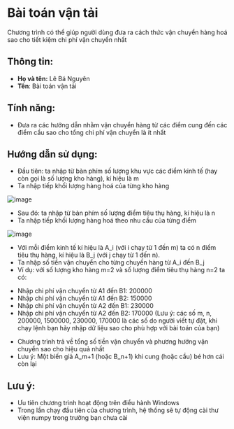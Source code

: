 # Bài toán vận tải
Chương trình có thể giúp người dùng đưa ra cách thức vận chuyển hàng hoá sao cho tiết kiệm chi phí vận chuyển nhất
## Thông tin:
- **Họ và tên:** Lê Bá Nguyên
- **Tên**: Bài toán vận tải
## Tính năng:
- Đưa ra các hướng dẫn nhằm vận chuyển hàng từ các điểm cung đến các điểm cầu sao cho tổng chi phí vận chuyển là ít nhất
## Hướng dẫn sử dụng:
- Đầu tiên: ta nhập từ bàn phím số lượng khu vực các điểm kinh tế (hay còn gọi là số lượng kho hàng), kí hiệu là m
- Ta nhập tiếp khối lượng hàng hoá của từng kho hàng

![image](https://github.com/user-attachments/assets/9f5d8683-bdf9-4874-aaf0-63d9d3ee938e)

- Sau đó: ta nhập từ bàn phím số lượng điểm tiêu thụ hàng, kí hiệu là n 
- Ta nhập tiếp khối lượng hàng hoá theo nhu cầu của từng điểm

![image](https://github.com/user-attachments/assets/68214452-5539-413d-8bde-01251bd17ea5)

- Với mỗi điểm kinh tế kí hiệu là A_i (với i chạy từ 1 đến m) ta có n điểm tiêu thụ hàng, kí hiệu là B_j (với j chạy từ 1 đến n).
- Ta nhập số tiền vận chuyển cho từng chuyến hàng từ A_i đến B_j
- Ví dụ: với số lượng kho hàng m=2 và số lượng điểm tiêu thụ hàng n=2 ta có:
+ Nhập chi phí vận chuyển từ A1 đến B1: 200000
+ Nhập chi phí vận chuyển từ A1 đến B2: 150000
+ Nhập chi phí vận chuyển từ A2 đến B1: 230000
+ Nhập chi phí vận chuyển từ A2 đến B2: 170000
(Lưu ý: các số m, n, 200000, 1500000, 230000, 170000 là các số do người viết tự đặt, khi chạy lệnh bạn hãy nhập dữ liệu sao cho phù hợp với bài toán của bạn)
- Chương trình trả về tổng số tiền vận chuyển và phương hướng vận chuyển sao cho hiệu quả nhất
- Lưu ý: Một biến giả A_m+1 (hoặc B_n+1) khi cung (hoặc cầu) bé hơn cái còn lại
## Lưu ý:
- Ưu tiên chương trình hoạt động trên điều hành Windows
- Trong lần chạy đầu tiên của chương trình, hệ thống sẽ tự động cài thư viện numpy trong trường bạn chưa cài
